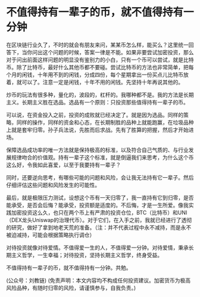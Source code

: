 # 不值得持有一辈子的币，就不值得持有一分钟

在区块链行业久了，不时的就会有朋友来问，某某币怎么样，能买么？这里统一回答下，当你问出这个问题的时候，答案一律是不能。如果非要尝试加密投资，那么对于问出前面这样问题的明显没有鉴别力的小白，只有一个币可以尝试，就是比特币。除了比特币，最好什么其他币都不要碰。尝试比特币的方法也非常简单，把每个月的闲钱，十年用不到的闲钱，分成四份，每个星期拿出一份买点儿比特币放着，就可以了。注意一定是闲钱，十年不用的闲钱。先坚持十年再说其他的。

炒币的玩法有很多种，量化的，波段的，杠杆的。我哪种都不是。我的方法是长期主义。长期主义胜在选品。选品有一个原则：只投资那些值得持有一辈子的币。

可以说，在资金投入之前，投资的成败就已经决定了。就是因为选品。同样的策略，同样的操作，同样的资金和心态，在长期制胜的品种上就能跑赢，在垃圾品种上就是套牢归零。孙子兵法说，先胜而后求战。先有了胜算的把握，然后才开始进场。

保障选品成功率的唯一方法就是保持极高的标准，以及符合自己气质的、与行业发展规律吻合的价值观。持有一辈子这个标准，就是倒逼我们来思考，为什么这个币这么好，令我如此喜爱，以至于我要持有一辈子？

同时，还要逆向思考，有哪些可能的问题和风险，会让我无法持有它一辈子。然后仔细评估这些问题和风险发生的可能性。

最后，就是极限压力测试，设想这个币有一天归零了，我一直持有它到归零，是否能承受，是否会后悔？能承受，投资额是适度的。不后悔，才是一生所爱。像我实践加密投资这么久，也只在两个币上有严肃的投资仓位，BTC（比特币）和UNI（DEX龙头Uniswap的治理代币）。对于它们，在入手之前，我就已经进行了透彻的研究，做好了拿到地老天荒的准备。（注：并不代表过程中永不减持，而是永不被迫减持，可能会根据策略执行调仓）

对待投资就像对待爱情。不值得爱一生的人，不值得爱一分钟。对待爱情，秉承长期主义哲学，一生幸福；对待投资，坚持长期主义哲学，终身受益。

不值得持有一辈子的币，就不值得持有一分钟。共勉。

\(公众号：刘教链\)  \(免责声明：本文内容均不构成任何投资建议。加密货币为极高风险品种，有随时归零的风险，请谨慎参与，自我负责。\)


